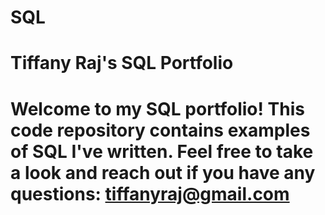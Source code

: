 # SQL
# Tiffany Raj's SQL Portfolio
# Welcome to my SQL portfolio! This code repository contains examples of SQL I've written. Feel free to take a look and reach out if you have any questions: tiffanyraj@gmail.com
